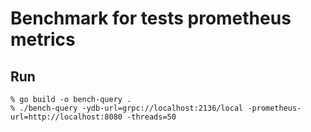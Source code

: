 # Benchmark for tests prometheus metrics

## Run

```shell
% go build -o bench-query .
% ./bench-query -ydb-url=grpc://localhost:2136/local -prometheus-url=http://localhost:8080 -threads=50 
```